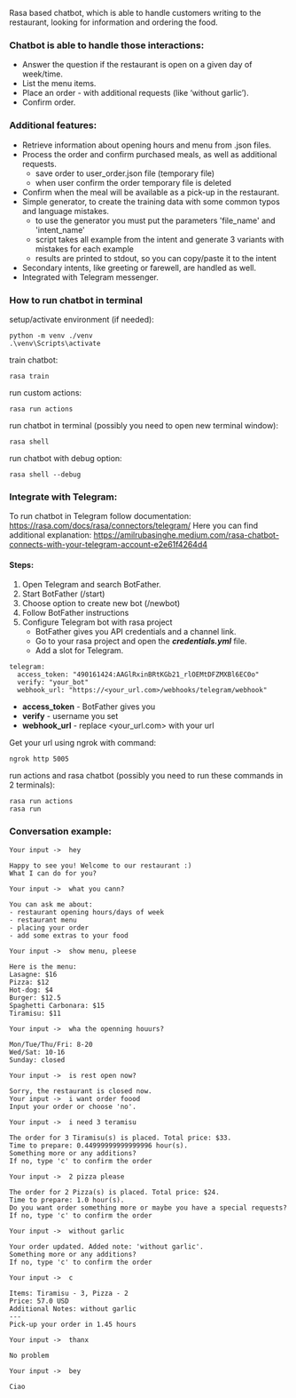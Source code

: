 Rasa based chatbot, which is able to handle 
customers writing to the restaurant, looking for information 
and ordering the food. 

### Chatbot is able to handle those interactions:

* Answer the question if the restaurant is open on a given day of week/time.
* List the menu items.
* Place an order - with additional requests (like ‘without garlic’).
* Confirm order.


### Additional features:

* Retrieve information about opening hours and menu from .json files.
* Process the order and confirm purchased meals, as well as additional requests.
  - save order to user_order.json file (temporary file)
  - when user confirm the order temporary file is deleted
* Confirm when the meal will be available as a pick-up in the restaurant. 
* Simple generator, to create the training data with some common typos and language mistakes.
  - to use the generator you must put the parameters 'file_name' and 'intent_name'
  - script takes all example from the intent and generate 3 variants with mistakes for each example
  - results are printed to stdout, so you can copy/paste it to the intent
* Secondary intents, like greeting or farewell, are handled as well.
* Integrated with Telegram messenger.


### How to run chatbot in terminal
setup/activate environment (if needed):
```
python -m venv ./venv
.\venv\Scripts\activate
```

train chatbot:
```
rasa train
```

run custom actions:
```
rasa run actions
```

run chatbot in terminal (possibly you need to open new terminal window):
```
rasa shell
```

run chatbot with debug option:
```
rasa shell --debug
```


### Integrate with Telegram:

To run chatbot in Telegram follow documentation: https://rasa.com/docs/rasa/connectors/telegram/
Here you can find additional explanation: https://amilrubasinghe.medium.com/rasa-chatbot-connects-with-your-telegram-account-e2e61f4264d4

#### Steps:
1. Open Telegram and search BotFather.
2. Start BotFather (/start)
3. Choose option to create new bot (/newbot)
4. Follow BotFather instructions
5. Configure Telegram bot with rasa project 
   - BotFather gives you API credentials and a channel link. 
   - Go to your rasa project and open the ***credentials.yml*** file. 
   - Add a slot for Telegram.
```
telegram:
  access_token: "490161424:AAGlRxinBRtKGb21_rlOEMtDFZMXBl6EC0o"
  verify: "your_bot"
  webhook_url: "https://<your_url.com>/webhooks/telegram/webhook"
```

* **access_token** - BotFather gives you
* **verify** - username you set
* **webhook_url** - replace <your_url.com> with your url

Get your url using ngrok with command: 
```
ngrok http 5005
```

run actions and rasa chatbot (possibly you need to run these commands in 2 terminals):
```
rasa run actions
rasa run
```


### Conversation example:
```
Your input ->  hey

Happy to see you! Welcome to our restaurant :)
What I can do for you?

Your input ->  what you cann?

You can ask me about:
- restaurant opening hours/days of week
- restaurant menu
- placing your order
- add some extras to your food

Your input ->  show menu, pleese

Here is the menu:
Lasagne: $16
Pizza: $12
Hot-dog: $4
Burger: $12.5
Spaghetti Carbonara: $15
Tiramisu: $11

Your input ->  wha the openning houurs?

Mon/Tue/Thu/Fri: 8-20
Wed/Sat: 10-16
Sunday: closed

Your input ->  is rest open now?

Sorry, the restaurant is closed now.
Your input ->  i want order foood
Input your order or choose 'no'.

Your input ->  i need 3 teramisu

The order for 3 Tiramisu(s) is placed. Total price: $33.
Time to prepare: 0.44999999999999996 hour(s).
Something more or any additions?
If no, type 'c' to confirm the order

Your input ->  2 pizza please

The order for 2 Pizza(s) is placed. Total price: $24.
Time to prepare: 1.0 hour(s).
Do you want order something more or maybe you have a special requests?
If no, type 'c' to confirm the order

Your input ->  without garlic

Your order updated. Added note: 'without garlic'.
Something more or any additions?
If no, type 'c' to confirm the order

Your input ->  c

Items: Tiramisu - 3, Pizza - 2
Price: 57.0 USD
Additional Notes: without garlic
---
Pick-up your order in 1.45 hours

Your input ->  thanx

No problem

Your input ->  bey

Ciao
```